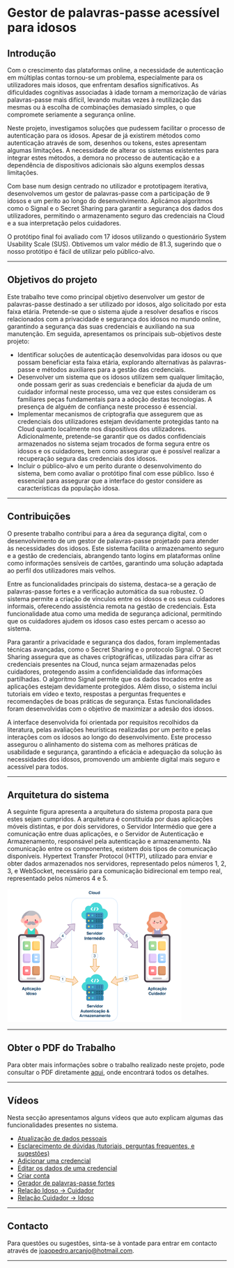 # Gestor de palavras-passe acessível para idosos

## Introdução

Com o crescimento das plataformas online, a necessidade de autenticação em múltiplas contas tornou-se um problema, especialmente para os utilizadores mais idosos, que enfrentam desafios significativos. As dificuldades cognitivas associadas à idade tornam a memorização de várias palavras-passe mais difícil, levando muitas vezes à reutilização das mesmas ou à escolha de combinações demasiado simples, o que compromete seriamente a segurança online.

Neste projeto, investigamos soluções que pudessem facilitar o processo de autenticação para os idosos. Apesar de já existirem métodos como autenticação através de som, desenhos ou tokens, estes apresentam algumas limitações. A necessidade de alterar os sistemas existentes para integrar estes métodos, a demora no processo de autenticação e a dependência de dispositivos adicionais são alguns exemplos dessas limitações.

Com base num design centrado no utilizador e prototipagem iterativa, desenvolvemos um gestor de palavras-passe com a participação de 9 idosos e um perito ao longo do desenvolvimento. Aplicámos algoritmos como o Signal e o Secret Sharing para garantir a segurança dos dados dos utilizadores, permitindo o armazenamento seguro das credenciais na Cloud e a sua interpretação pelos cuidadores.

O protótipo final foi avaliado com 17 idosos utilizando o questionário System Usability Scale (SUS). Obtivemos um valor médio de 81.3, sugerindo que o nosso protótipo é fácil de utilizar pelo público-alvo.

---

## Objetivos do projeto

Este trabalho teve como principal objetivo desenvolver um gestor de palavras-passe destinado a ser utilizado por idosos, algo solicitado por esta faixa etária. Pretende-se que o sistema ajude a resolver desafios e riscos relacionados com a privacidade e segurança dos idosos no mundo online, garantindo a segurança das suas credenciais e auxiliando na sua manutenção. Em seguida, apresentamos os principais sub-objetivos deste projeto:

- Identificar soluções de autenticação desenvolvidas para idosos ou que possam beneficiar esta faixa etária, explorando alternativas às palavras-passe e métodos auxiliares para a gestão das credenciais.
- Desenvolver um sistema que os idosos utilizem sem qualquer limitação, onde possam gerir as suas credenciais e beneficiar da ajuda de um cuidador informal neste processo, uma vez que estes consideram os familiares peças fundamentais para a adoção destas tecnologias. A presença de alguém de confiança neste processo é essencial.
- Implementar mecanismos de criptografia que assegurem que as credenciais dos utilizadores estejam devidamente protegidas tanto na Cloud quanto localmente nos dispositivos dos utilizadores. Adicionalmente, pretende-se garantir que os dados confidenciais armazenados no sistema sejam trocados de forma segura entre os idosos e os cuidadores, bem como assegurar que é possível realizar a recuperação segura das credenciais dos idosos.
- Incluir o público-alvo e um perito durante o desenvolvimento do sistema, bem como avaliar o protótipo final com esse público. Isso é essencial para assegurar que a interface do gestor considere as características da população idosa.

---
## Contribuições

O presente trabalho contribui para a área da segurança digital, com o desenvolvimento de um gestor de palavras-passe projetado para atender às necessidades dos idosos. Este sistema facilita o armazenamento seguro e a gestão de credenciais, abrangendo tanto logins em plataformas online como informações sensíveis de cartões, garantindo uma solução adaptada ao perfil dos utilizadores mais velhos.

Entre as funcionalidades principais do sistema, destaca-se a geração de palavras-passe fortes e a verificação automática da sua robustez. O sistema permite a criação de vínculos entre os idosos e os seus cuidadores informais, oferecendo assistência remota na gestão de credenciais. Esta funcionalidade atua como uma medida de segurança adicional, permitindo que os cuidadores ajudem os idosos caso estes percam o acesso ao sistema.

Para garantir a privacidade e segurança dos dados, foram implementadas técnicas avançadas, como o Secret Sharing e o protocolo Signal. O Secret Sharing assegura que as chaves criptográficas, utilizadas para cifrar as credenciais presentes na Cloud, nunca sejam armazenadas pelos cuidadores, protegendo assim a confidencialidade das informações partilhadas. O algoritmo Signal permite que os dados trocados entre as aplicações estejam devidamente protegidos. Além disso, o sistema inclui tutoriais em vídeo e texto, respostas a perguntas frequentes e recomendações de boas práticas de segurança. Estas funcionalidades foram desenvolvidas com o objetivo de maximizar a adesão dos idosos.

A interface desenvolvida foi orientada por requisitos recolhidos da literatura, pelas avaliações heurísticas realizadas por um perito e pelas interações com os idosos ao longo do desenvolvimento. Este processo assegurou o alinhamento do sistema com as melhores práticas de usabilidade e segurança, garantindo a eficácia e adequação da solução às necessidades dos idosos, promovendo um ambiente digital mais seguro e acessível para todos.

---
## Arquitetura do sistema

A seguinte figura apresenta a arquitetura do sistema proposta para que estes sejam cumpridos. A arquitetura é constituída por duas aplicações móveis distintas, e por dois servidores, o Servidor Intermédio que gere a comunicação entre duas aplicações, e o Servidor de Autenticação e Armazenamento, responsável pela autenticação e armazenamento. Na comunicação entre os componentes, existem dois tipos de comunicação disponíveis. Hypertext Transfer Protocol (HTTP), utilizado para enviar e obter dados armazenados nos servidores, representado pelos números 1, 2, 3, e WebSocket, necessário para comunicação bidirecional em tempo real, representado pelos números 4 e 5.

<img src="docs/arquitetura.png" alt="Arquitetura do sistema" width="400"/>

---
## Obter o PDF do Trabalho

Para obter mais informações sobre o trabalho realizado neste projeto, pode consultar o PDF diretamente [aqui](docs/tese.pdf), onde encontrará todos os detalhes.

---

## Vídeos

Nesta secção apresentamos alguns vídeos que auto explicam algumas das funcionalidades presentes no sistema.

- [Atualização de dados pessoais](https://youtube.com/shorts/oWlcnEAocQk?feature=share)
- [Esclarecimento de dúvidas (tutoriais, perguntas frequentes, e sugestões)](https://youtube.com/shorts/CeJt7tGdHSI?feature=share)
- [Adicionar uma credencial](https://youtube.com/shorts/k7UR6cc1ZZU?feature=share)
- [Editar os dados de uma credencial](https://youtube.com/shorts/5cx4nst7zHA?feature=share)
- [Criar conta](https://youtube.com/shorts/cghj78ZZBU8?feature=share)
- [Gerador de palavras-passe fortes](https://youtube.com/shorts/Spp0JHPM5nY?feature=share)
- [Relação Idoso -> Cuidador](https://youtu.be/KUfIH4QxwBw)
- [Relação Cuidador -> Idoso](https://youtu.be/a6pa9yls1Hg)

---

## Contacto

Para questões ou sugestões, sinta-se à vontade para entrar em contacto através de joaopedro.arcanjo@hotmail.com.

---
